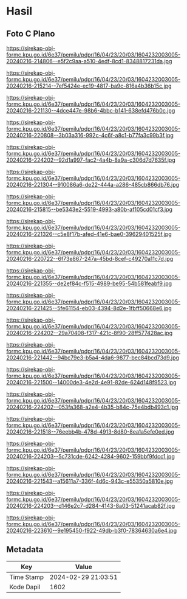 # Hasil

## Foto C Plano

https://sirekap-obj-formc.kpu.go.id/6e37/pemilu/pdpr/16/04/23/20/03/1604232003005-20240216-214806--e5f2c9aa-a510-4edf-8cd1-8348817231da.jpg

https://sirekap-obj-formc.kpu.go.id/6e37/pemilu/pdpr/16/04/23/20/03/1604232003005-20240216-215214--7ef5424e-ec19-4817-ba9c-816a4b36b15c.jpg

https://sirekap-obj-formc.kpu.go.id/6e37/pemilu/pdpr/16/04/23/20/03/1604232003005-20240216-221130--4dce447e-98b6-4bbc-b141-638efd476b0c.jpg

https://sirekap-obj-formc.kpu.go.id/6e37/pemilu/pdpr/16/04/23/20/03/1604232003005-20240216-220808--3b03a316-992c-4c6f-a8c1-b77fa3c99b3f.jpg

https://sirekap-obj-formc.kpu.go.id/6e37/pemilu/pdpr/16/04/23/20/03/1604232003005-20240216-224202--92d1a997-fac2-4a4b-8a9a-c306d7d7635f.jpg

https://sirekap-obj-formc.kpu.go.id/6e37/pemilu/pdpr/16/04/23/20/03/1604232003005-20240216-221304--910086a6-de22-444a-a286-485cb866db76.jpg

https://sirekap-obj-formc.kpu.go.id/6e37/pemilu/pdpr/16/04/23/20/03/1604232003005-20240216-215815--be5343e2-5519-4993-a80b-af105cd01cf3.jpg

https://sirekap-obj-formc.kpu.go.id/6e37/pemilu/pdpr/16/04/23/20/03/1604232003005-20240216-221326--c5e8f17b-afed-41e6-bae0-39629401525f.jpg

https://sirekap-obj-formc.kpu.go.id/6e37/pemilu/pdpr/16/04/23/20/03/1604232003005-20240216-220722--6f73e867-247a-45bd-8cef-c49270a11c7d.jpg

https://sirekap-obj-formc.kpu.go.id/6e37/pemilu/pdpr/16/04/23/20/03/1604232003005-20240216-221355--de2ef84c-f515-4989-be95-54b581feabf9.jpg

https://sirekap-obj-formc.kpu.go.id/6e37/pemilu/pdpr/16/04/23/20/03/1604232003005-20240216-221425--5fe61154-eb03-4394-8d2e-1fbff50668e6.jpg

https://sirekap-obj-formc.kpu.go.id/6e37/pemilu/pdpr/16/04/23/20/03/1604232003005-20240216-224202--29a70408-f317-421c-8f90-28ff577428ac.jpg

https://sirekap-obj-formc.kpu.go.id/6e37/pemilu/pdpr/16/04/23/20/03/1604232003005-20240216-221442--94bc79e3-b5a4-4da6-9877-bec84bcd73d9.jpg

https://sirekap-obj-formc.kpu.go.id/6e37/pemilu/pdpr/16/04/23/20/03/1604232003005-20240216-221500--14000de3-4e2d-4e91-82de-624d148f9523.jpg

https://sirekap-obj-formc.kpu.go.id/6e37/pemilu/pdpr/16/04/23/20/03/1604232003005-20240216-224202--053fa368-a2e4-4b35-b84c-75e4bdb493c1.jpg

https://sirekap-obj-formc.kpu.go.id/6e37/pemilu/pdpr/16/04/23/20/03/1604232003005-20240216-221518--76eebb4b-478d-4913-8d80-8ea1a5efe0ed.jpg

https://sirekap-obj-formc.kpu.go.id/6e37/pemilu/pdpr/16/04/23/20/03/1604232003005-20240216-224203--5c731cde-6242-4284-9602-159bbf9fdcc1.jpg

https://sirekap-obj-formc.kpu.go.id/6e37/pemilu/pdpr/16/04/23/20/03/1604232003005-20240216-221543--a15611a7-336f-4d6c-943c-e55350a5810e.jpg

https://sirekap-obj-formc.kpu.go.id/6e37/pemilu/pdpr/16/04/23/20/03/1604232003005-20240216-224203--d146e2c7-d284-4143-8a03-51241acab82f.jpg

https://sirekap-obj-formc.kpu.go.id/6e37/pemilu/pdpr/16/04/23/20/03/1604232003005-20240216-223610--9e195450-f922-49db-b3f0-78364630a6e4.jpg


## Metadata

| Key        | Value               |
| ---------- | ------------------- |
| Time Stamp | 2024-02-29 21:03:51 |
| Kode Dapil | 1602                |



